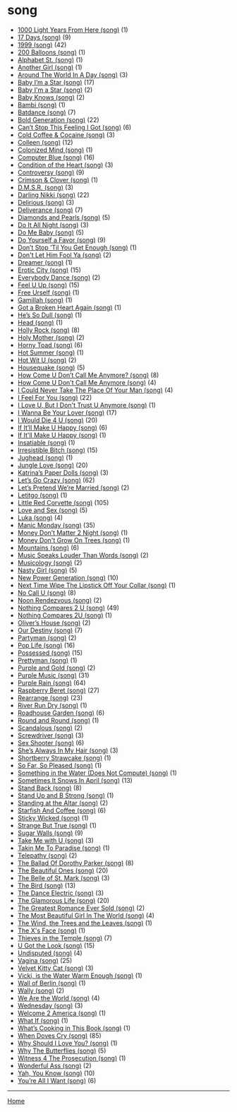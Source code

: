 # song

  * [1000 Light Years From Here (song)](../song/1000-light-years-from-here/index.md) (1)
  * [17 Days (song)](../song/17-days/index.md) (9)
  * [1999 (song)](../song/1999/index.md) (42)
  * [200 Balloons (song)](../song/200-balloons/index.md) (1)
  * [Alphabet St. (song)](../song/alphabet-st/index.md) (1)
  * [Another Girl (song)](../song/another-girl/index.md) (1)
  * [Around The World In A Day (song)](../song/around-the-world-in-a-day/index.md) (3)
  * [Baby I’m a Star (song)](../song/baby-i-m-a-star/index.md) (17)
  * [Baby I'm a Star (song)](../song/baby-i-m-a-star/index.md) (2)
  * [Baby Knows (song)](../song/baby-knows/index.md) (2)
  * [Bambi (song)](../song/bambi/index.md) (1)
  * [Batdance (song)](../song/batdance/index.md) (7)
  * [Bold Generation (song)](../song/bold-generation/index.md) (22)
  * [Can’t Stop This Feeling I Got (song)](../song/can-t-stop-this-feeling-i-got/index.md) (6)
  * [Cold Coffee & Cocaine (song)](../song/cold-coffee-cocaine/index.md) (3)
  * [Colleen (song)](../song/colleen/index.md) (12)
  * [Colonized Mind (song)](../song/colonized-mind/index.md) (1)
  * [Computer Blue (song)](../song/computer-blue/index.md) (16)
  * [Condition of the Heart (song)](../song/condition-of-the-heart/index.md) (3)
  * [Controversy (song)](../song/controversy/index.md) (9)
  * [Crimson & Clover (song)](../song/crimson-clover/index.md) (1)
  * [D.M.S.R. (song)](../song/d-m-s-r/index.md) (3)
  * [Darling Nikki (song)](../song/darling-nikki/index.md) (22)
  * [Delirious (song)](../song/delirious/index.md) (3)
  * [Deliverance (song)](../song/deliverance/index.md) (7)
  * [Diamonds and Pearls (song)](../song/diamonds-and-pearls/index.md) (5)
  * [Do It All Night (song)](../song/do-it-all-night/index.md) (3)
  * [Do Me Baby (song)](../song/do-me-baby/index.md) (5)
  * [Do Yourself a Favor (song)](../song/do-yourself-a-favor/index.md) (9)
  * [Don’t Stop ’Til You Get Enough (song)](../song/don-t-stop-til-you-get-enough/index.md) (1)
  * [Don't Let Him Fool Ya (song)](../song/don-t-let-him-fool-ya/index.md) (2)
  * [Dreamer (song)](../song/dreamer/index.md) (1)
  * [Erotic City (song)](../song/erotic-city/index.md) (15)
  * [Everybody Dance (song)](../song/everybody-dance/index.md) (2)
  * [Feel U Up (song)](../song/feel-u-up/index.md) (15)
  * [Free Urself (song)](../song/free-urself/index.md) (1)
  * [Gamillah (song)](../song/gamillah/index.md) (1)
  * [Got a Broken Heart Again (song)](../song/got-a-broken-heart-again/index.md) (1)
  * [He’s So Dull (song)](../song/he-s-so-dull/index.md) (1)
  * [Head (song)](../song/head/index.md) (1)
  * [Holly Rock (song)](../song/holly-rock/index.md) (8)
  * [Holy Mother (song)](../song/holy-mother/index.md) (2)
  * [Horny Toad (song)](../song/horny-toad/index.md) (6)
  * [Hot Summer (song)](../song/hot-summer/index.md) (1)
  * [Hot Wit U (song)](../song/hot-wit-u/index.md) (2)
  * [Housequake (song)](../song/housequake/index.md) (5)
  * [How Come U Don’t Call Me Anymore? (song)](../song/how-come-u-don-t-call-me-anymore/index.md) (8)
  * [How Come U Don't Call Me Anymore (song)](../song/how-come-u-don-t-call-me-anymore/index.md) (4)
  * [I Could Never Take The Place Of Your Man (song)](../song/i-could-never-take-the-place-of-your-man/index.md) (4)
  * [I Feel For You (song)](../song/i-feel-for-you/index.md) (22)
  * [I Love U, But I Don't Trust U Anymore (song)](../song/i-love-u-but-i-don-t-trust-u-anymore/index.md) (1)
  * [I Wanna Be Your Lover (song)](../song/i-wanna-be-your-lover/index.md) (17)
  * [I Would Die 4 U (song)](../song/i-would-die-4-u/index.md) (20)
  * [If It’ll Make U Happy (song)](../song/if-it-ll-make-u-happy/index.md) (6)
  * [If It'll Make U Happy (song)](../song/if-it-ll-make-u-happy/index.md) (1)
  * [Insatiable (song)](../song/insatiable/index.md) (1)
  * [Irresistible Bitch (song)](../song/irresistible-bitch/index.md) (15)
  * [Jughead (song)](../song/jughead/index.md) (1)
  * [Jungle Love (song)](../song/jungle-love/index.md) (20)
  * [Katrina’s Paper Dolls (song)](../song/katrina-s-paper-dolls/index.md) (3)
  * [Let’s Go Crazy (song)](../song/let-s-go-crazy/index.md) (62)
  * [Let’s Pretend We’re Married (song)](../song/let-s-pretend-we-re-married/index.md) (2)
  * [Letitgo (song)](../song/letitgo/index.md) (1)
  * [Little Red Corvette (song)](../song/little-red-corvette/index.md) (105)
  * [Love and Sex (song)](../song/love-and-sex/index.md) (5)
  * [Luka (song)](../song/luka/index.md) (4)
  * [Manic Monday (song)](../song/manic-monday/index.md) (35)
  * [Money Don’t Matter 2 Night (song)](../song/money-don-t-matter-2-night/index.md) (1)
  * [Money Don't Grow On Trees (song)](../song/money-don-t-grow-on-trees/index.md) (1)
  * [Mountains (song)](../song/mountains/index.md) (6)
  * [Music Speaks Louder Than Words (song)](../song/music-speaks-louder-than-words/index.md) (2)
  * [Musicology (song)](../song/musicology/index.md) (2)
  * [Nasty Girl (song)](../song/nasty-girl/index.md) (5)
  * [New Power Generation (song)](../song/new-power-generation/index.md) (10)
  * [Next Time Wipe The Lipstick Off Your Collar (song)](../song/next-time-wipe-the-lipstick-off-your-collar/index.md) (1)
  * [No Call U (song)](../song/no-call-u/index.md) (8)
  * [Noon Rendezvous (song)](../song/noon-rendezvous/index.md) (2)
  * [Nothing Compares 2 U (song)](../song/nothing-compares-2-u/index.md) (49)
  * [Nothing Compares 2U (song)](../song/nothing-compares-2u/index.md) (1)
  * [Oliver’s House (song)](../song/oliver-s-house/index.md) (2)
  * [Our Destiny (song)](../song/our-destiny/index.md) (7)
  * [Partyman (song)](../song/partyman/index.md) (2)
  * [Pop Life (song)](../song/pop-life/index.md) (16)
  * [Possessed (song)](../song/possessed/index.md) (15)
  * [Prettyman (song)](../song/prettyman/index.md) (1)
  * [Purple and Gold (song)](../song/purple-and-gold/index.md) (2)
  * [Purple Music (song)](../song/purple-music/index.md) (31)
  * [Purple Rain (song)](../song/purple-rain/index.md) (64)
  * [Raspberry Beret (song)](../song/raspberry-beret/index.md) (27)
  * [Rearrange (song)](../song/rearrange/index.md) (23)
  * [River Run Dry (song)](../song/river-run-dry/index.md) (1)
  * [Roadhouse Garden (song)](../song/roadhouse-garden/index.md) (6)
  * [Round and Round (song)](../song/round-and-round/index.md) (1)
  * [Scandalous (song)](../song/scandalous/index.md) (2)
  * [Screwdriver (song)](../song/screwdriver/index.md) (3)
  * [Sex Shooter (song)](../song/sex-shooter/index.md) (6)
  * [She’s Always In My Hair (song)](../song/she-s-always-in-my-hair/index.md) (3)
  * [Shortberry Strawcake (song)](../song/shortberry-strawcake/index.md) (1)
  * [So Far, So Pleased (song)](../song/so-far-so-pleased/index.md) (1)
  * [Something in the Water (Does Not Compute) (song)](../song/something-in-the-water-does-not-compute/index.md) (1)
  * [Sometimes It Snows In April (song)](../song/sometimes-it-snows-in-april/index.md) (13)
  * [Stand Back (song)](../song/stand-back/index.md) (8)
  * [Stand Up and B Strong (song)](../song/stand-up-and-b-strong/index.md) (1)
  * [Standing at the Altar (song)](../song/standing-at-the-altar/index.md) (2)
  * [Starfish And Coffee (song)](../song/starfish-and-coffee/index.md) (6)
  * [Sticky Wicked (song)](../song/sticky-wicked/index.md) (1)
  * [Strange But True (song)](../song/strange-but-true/index.md) (1)
  * [Sugar Walls (song)](../song/sugar-walls/index.md) (9)
  * [Take Me with U (song)](../song/take-me-with-u/index.md) (3)
  * [Takin Me To Paradise (song)](../song/takin-me-to-paradise/index.md) (1)
  * [Telepathy (song)](../song/telepathy/index.md) (2)
  * [The Ballad Of Dorothy Parker (song)](../song/the-ballad-of-dorothy-parker/index.md) (8)
  * [The Beautiful Ones (song)](../song/the-beautiful-ones/index.md) (20)
  * [The Belle of St. Mark (song)](../song/the-belle-of-st-mark/index.md) (3)
  * [The Bird (song)](../song/the-bird/index.md) (13)
  * [The Dance Electric (song)](../song/the-dance-electric/index.md) (3)
  * [The Glamorous Life (song)](../song/the-glamorous-life/index.md) (20)
  * [The Greatest Romance Ever Sold (song)](../song/the-greatest-romance-ever-sold/index.md) (2)
  * [The Most Beautiful Girl In The World (song)](../song/the-most-beautiful-girl-in-the-world/index.md) (4)
  * [The Wind, the Trees and the Leaves (song)](../song/the-wind-the-trees-and-the-leaves/index.md) (1)
  * [The X's Face (song)](../song/the-x-s-face/index.md) (1)
  * [Thieves in the Temple (song)](../song/thieves-in-the-temple/index.md) (7)
  * [U Got the Look (song)](../song/u-got-the-look/index.md) (15)
  * [Undisputed (song)](../song/undisputed/index.md) (4)
  * [Vagina (song)](../song/vagina/index.md) (25)
  * [Velvet Kitty Cat (song)](../song/velvet-kitty-cat/index.md) (3)
  * [Vicki, is the Water Warm Enough (song)](../song/vicki-is-the-water-warm-enough/index.md) (1)
  * [Wall of Berlin (song)](../song/wall-of-berlin/index.md) (1)
  * [Wally (song)](../song/wally/index.md) (2)
  * [We Are the World (song)](../song/we-are-the-world/index.md) (4)
  * [Wednesday (song)](../song/wednesday/index.md) (3)
  * [Welcome 2 America (song)](../song/welcome-2-america/index.md) (1)
  * [What If (song)](../song/what-if/index.md) (1)
  * [What’s Cooking in This Book (song)](../song/what-s-cooking-in-this-book/index.md) (1)
  * [When Doves Cry (song)](../song/when-doves-cry/index.md) (85)
  * [Why Should I Love You? (song)](../song/why-should-i-love-you/index.md) (1)
  * [Why The Butterflies (song)](../song/why-the-butterflies/index.md) (5)
  * [Witness 4 The Prosecution (song)](../song/witness-4-the-prosecution/index.md) (1)
  * [Wonderful Ass (song)](../song/wonderful-ass/index.md) (2)
  * [Yah, You Know (song)](../song/yah-you-know/index.md) (10)
  * [You’re All I Want (song)](../song/you-re-all-i-want/index.md) (6)

----

[Home](../index.md)

